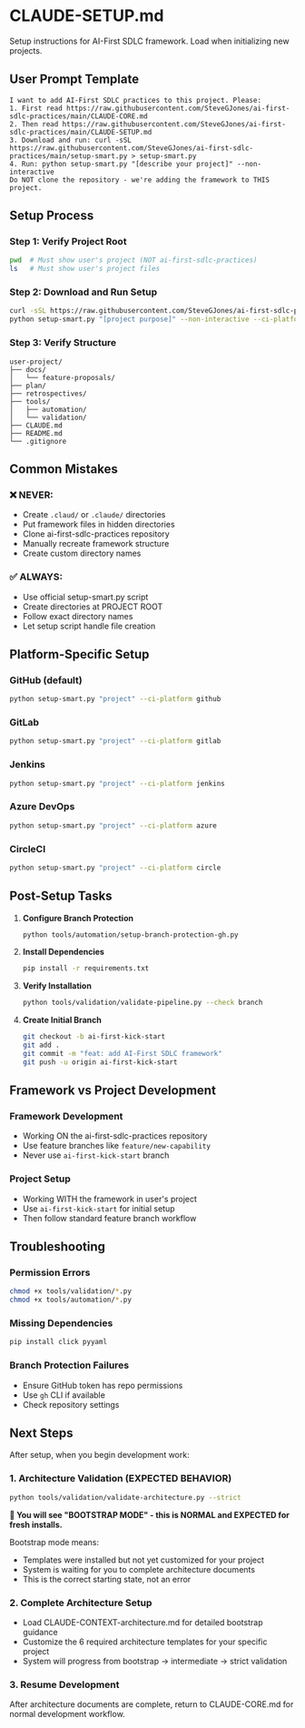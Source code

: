 # CLAUDE-SETUP.md

Setup instructions for AI-First SDLC framework. Load when initializing new projects.

## User Prompt Template
```
I want to add AI-First SDLC practices to this project. Please:
1. First read https://raw.githubusercontent.com/SteveGJones/ai-first-sdlc-practices/main/CLAUDE-CORE.md
2. Then read https://raw.githubusercontent.com/SteveGJones/ai-first-sdlc-practices/main/CLAUDE-SETUP.md
3. Download and run: curl -sSL https://raw.githubusercontent.com/SteveGJones/ai-first-sdlc-practices/main/setup-smart.py > setup-smart.py
4. Run: python setup-smart.py "[describe your project]" --non-interactive
Do NOT clone the repository - we're adding the framework to THIS project.
```

## Setup Process

### Step 1: Verify Project Root
```bash
pwd  # Must show user's project (NOT ai-first-sdlc-practices)
ls   # Must show user's project files
```

### Step 2: Download and Run Setup
```bash
curl -sSL https://raw.githubusercontent.com/SteveGJones/ai-first-sdlc-practices/main/setup-smart.py > setup-smart.py
python setup-smart.py "[project purpose]" --non-interactive --ci-platform github
```

### Step 3: Verify Structure
```
user-project/
├── docs/
│   └── feature-proposals/
├── plan/
├── retrospectives/
├── tools/
│   ├── automation/
│   └── validation/
├── CLAUDE.md
├── README.md
└── .gitignore
```

## Common Mistakes

### ❌ NEVER:
- Create `.claud/` or `.claude/` directories
- Put framework files in hidden directories
- Clone ai-first-sdlc-practices repository
- Manually recreate framework structure
- Create custom directory names

### ✅ ALWAYS:
- Use official setup-smart.py script
- Create directories at PROJECT ROOT
- Follow exact directory names
- Let setup script handle file creation

## Platform-Specific Setup

### GitHub (default)
```bash
python setup-smart.py "project" --ci-platform github
```

### GitLab
```bash
python setup-smart.py "project" --ci-platform gitlab
```

### Jenkins
```bash
python setup-smart.py "project" --ci-platform jenkins
```

### Azure DevOps
```bash
python setup-smart.py "project" --ci-platform azure
```

### CircleCI
```bash
python setup-smart.py "project" --ci-platform circle
```

## Post-Setup Tasks

1. **Configure Branch Protection**
   ```bash
   python tools/automation/setup-branch-protection-gh.py
   ```

2. **Install Dependencies**
   ```bash
   pip install -r requirements.txt
   ```

3. **Verify Installation**
   ```bash
   python tools/validation/validate-pipeline.py --check branch
   ```

4. **Create Initial Branch**
   ```bash
   git checkout -b ai-first-kick-start
   git add .
   git commit -m "feat: add AI-First SDLC framework"
   git push -u origin ai-first-kick-start
   ```

## Framework vs Project Development

### Framework Development
- Working ON the ai-first-sdlc-practices repository
- Use feature branches like `feature/new-capability`
- Never use `ai-first-kick-start` branch

### Project Setup
- Working WITH the framework in user's project
- Use `ai-first-kick-start` for initial setup
- Then follow standard feature branch workflow

## Troubleshooting

### Permission Errors
```bash
chmod +x tools/validation/*.py
chmod +x tools/automation/*.py
```

### Missing Dependencies
```bash
pip install click pyyaml
```

### Branch Protection Failures
- Ensure GitHub token has repo permissions
- Use `gh` CLI if available
- Check repository settings

## Next Steps

After setup, when you begin development work:

### 1. Architecture Validation (EXPECTED BEHAVIOR)
```bash
python tools/validation/validate-architecture.py --strict
```

**🚧 You will see "BOOTSTRAP MODE" - this is NORMAL and EXPECTED for fresh installs.**

Bootstrap mode means:
- Templates were installed but not yet customized for your project
- System is waiting for you to complete architecture documents
- This is the correct starting state, not an error

### 2. Complete Architecture Setup
- Load CLAUDE-CONTEXT-architecture.md for detailed bootstrap guidance
- Customize the 6 required architecture templates for your specific project
- System will progress from bootstrap → intermediate → strict validation

### 3. Resume Development
After architecture documents are complete, return to CLAUDE-CORE.md for normal development workflow.

